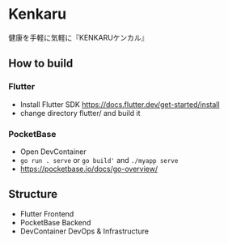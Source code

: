 # Kenkaru
健康を手軽に気軽に『KENKARUケンカル』

## How to build
### Flutter
- Install Flutter SDK https://docs.flutter.dev/get-started/install
- change directory flutter/ and build it

### PocketBase
- Open DevContainer
- `go run . serve` or `go build'` and `./myapp serve`
- https://pocketbase.io/docs/go-overview/

## Structure
- Flutter
Frontend
- PocketBase
Backend
- DevContainer
DevOps & Infrastructure



